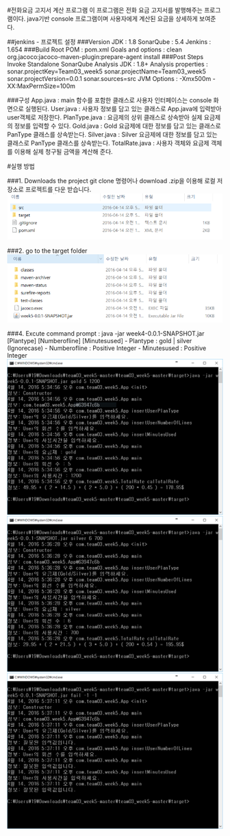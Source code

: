 #전화요금 고지서 계산 프로그램
    이 프로그램은 전화 요금 고지서를 발행해주는 프로그램이다. 
    java기반 console 프로그램이며 사용자에게 계산된 요금을 상세하게 보여준다. 
    
##jenkins - 프로젝트 설정
###Version
  	JDK : 1.8
  	SonarQube : 5.4
  	Jenkins : 1.654
###Build
	Root POM : pom.xml
	Goals and options : clean org.jacoco:jacoco-maven-plugin:prepare-agent install
###Post Steps
	Invoke Standalone SonarQube Analysis
		JDK : 1.8+
		Analysis properties : sonar.projectKey=Team03_week5
	  	                      sonar.projectName=Team03_week5
		                      sonar.projectVersion=0.0.1
	                  	      sonar.sources=src
		JVM Options : -Xmx500m -XX:MaxPermSize=100m

###구성
	App.java : main 함수를 포함한 클래스로 사용자 인터페이스는 console 화면으로 실행된다.
	User.java : 사용자 정보를 담고 있는 클래스로 App.java에 입력받아 user객체로 저장한다.
	PlanType.java : 요금제의 상위 클래스로 상속받아 실제 요금제의 정보를 입력할 수 있다.
	Gold.java : Gold 요금제에 대한 정보를 담고 있는 클래스로 PanType 클래스를 상속받는다.
	Silver.java : Silver 요금제에 대한 정보를 담고 있는 클래스로 PanType 클래스를 상속받는다.
	TotalRate.java : 사용자 객체와 요금제 객체를 이용해 실제 청구될 금액을 계산해 준다.


#실행 방법

###1. Downloads the project
  git clone 명령어나 download .zip을 이용해 로컬 저장소로 프로젝트를 다운 받습니다.
  ![Result0](./img/1.png)
  
###2. go to the target folder
  ![Result1](./img/2.png)

###4. Excute
	command prompt : java -jar week4-0.0.1-SNAPSHOT.jar [Plantype] [Numberofline] [Minutesused]
      - Plantype : gold | silver (Ignorecase)
      - Numberofline : Positive Integer
      - Minutesused : Positive Integer
  ![Result2](./img/gold.png)
  ![Result3](./img/silver.png)
  ![Result4](./img/fail.png)
